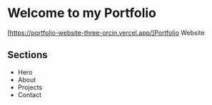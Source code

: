 # Welcome to my Portfolio

[https://portfolio-website-three-orcin.vercel.app/]Portfolio Website

## Sections

- Hero
- About
- Projects
- Contact
